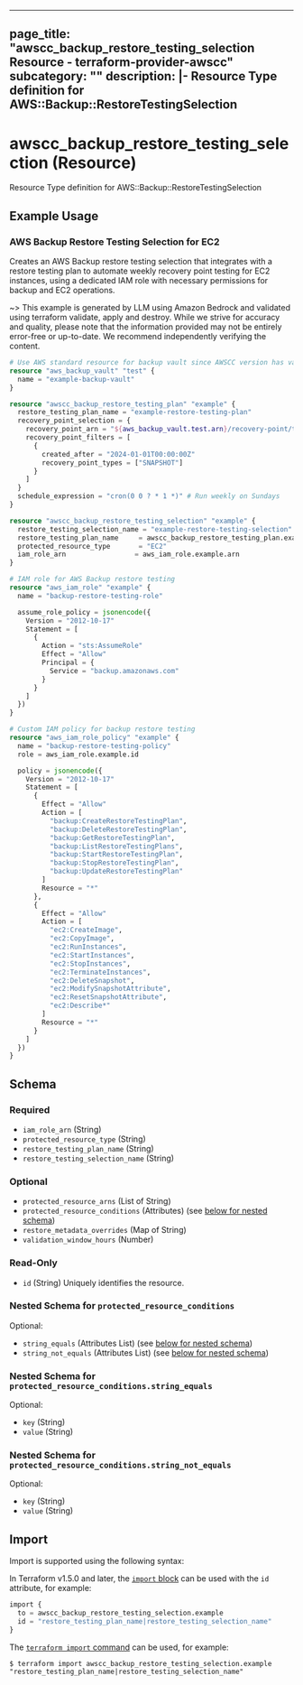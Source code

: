 
---
page_title: "awscc_backup_restore_testing_selection Resource - terraform-provider-awscc"
subcategory: ""
description: |-
  Resource Type definition for AWS::Backup::RestoreTestingSelection
---

# awscc_backup_restore_testing_selection (Resource)

Resource Type definition for AWS::Backup::RestoreTestingSelection

## Example Usage

### AWS Backup Restore Testing Selection for EC2

Creates an AWS Backup restore testing selection that integrates with a restore testing plan to automate weekly recovery point testing for EC2 instances, using a dedicated IAM role with necessary permissions for backup and EC2 operations.

~> This example is generated by LLM using Amazon Bedrock and validated using terraform validate, apply and destroy. While we strive for accuracy and quality, please note that the information provided may not be entirely error-free or up-to-date. We recommend independently verifying the content.

```terraform
# Use AWS standard resource for backup vault since AWSCC version has validation issues
resource "aws_backup_vault" "test" {
  name = "example-backup-vault"
}

resource "awscc_backup_restore_testing_plan" "example" {
  restore_testing_plan_name = "example-restore-testing-plan"
  recovery_point_selection = {
    recovery_point_arn = "${aws_backup_vault.test.arn}/recovery-point/test-recovery-point"
    recovery_point_filters = [
      {
        created_after = "2024-01-01T00:00:00Z"
        recovery_point_types = ["SNAPSHOT"]
      }
    ]
  }
  schedule_expression = "cron(0 0 ? * 1 *)" # Run weekly on Sundays
}

resource "awscc_backup_restore_testing_selection" "example" {
  restore_testing_selection_name = "example-restore-testing-selection"
  restore_testing_plan_name     = awscc_backup_restore_testing_plan.example.restore_testing_plan_name
  protected_resource_type       = "EC2"
  iam_role_arn                 = aws_iam_role.example.arn
}

# IAM role for AWS Backup restore testing
resource "aws_iam_role" "example" {
  name = "backup-restore-testing-role"

  assume_role_policy = jsonencode({
    Version = "2012-10-17"
    Statement = [
      {
        Action = "sts:AssumeRole"
        Effect = "Allow"
        Principal = {
          Service = "backup.amazonaws.com"
        }
      }
    ]
  })
}

# Custom IAM policy for backup restore testing
resource "aws_iam_role_policy" "example" {
  name = "backup-restore-testing-policy"
  role = aws_iam_role.example.id

  policy = jsonencode({
    Version = "2012-10-17"
    Statement = [
      {
        Effect = "Allow"
        Action = [
          "backup:CreateRestoreTestingPlan",
          "backup:DeleteRestoreTestingPlan",
          "backup:GetRestoreTestingPlan",
          "backup:ListRestoreTestingPlans",
          "backup:StartRestoreTestingPlan",
          "backup:StopRestoreTestingPlan",
          "backup:UpdateRestoreTestingPlan"
        ]
        Resource = "*"
      },
      {
        Effect = "Allow"
        Action = [
          "ec2:CreateImage",
          "ec2:CopyImage",
          "ec2:RunInstances",
          "ec2:StartInstances",
          "ec2:StopInstances",
          "ec2:TerminateInstances",
          "ec2:DeleteSnapshot",
          "ec2:ModifySnapshotAttribute",
          "ec2:ResetSnapshotAttribute",
          "ec2:Describe*"
        ]
        Resource = "*"
      }
    ]
  })
}
```

<!-- schema generated by tfplugindocs -->
## Schema

### Required

- `iam_role_arn` (String)
- `protected_resource_type` (String)
- `restore_testing_plan_name` (String)
- `restore_testing_selection_name` (String)

### Optional

- `protected_resource_arns` (List of String)
- `protected_resource_conditions` (Attributes) (see [below for nested schema](#nestedatt--protected_resource_conditions))
- `restore_metadata_overrides` (Map of String)
- `validation_window_hours` (Number)

### Read-Only

- `id` (String) Uniquely identifies the resource.

<a id="nestedatt--protected_resource_conditions"></a>
### Nested Schema for `protected_resource_conditions`

Optional:

- `string_equals` (Attributes List) (see [below for nested schema](#nestedatt--protected_resource_conditions--string_equals))
- `string_not_equals` (Attributes List) (see [below for nested schema](#nestedatt--protected_resource_conditions--string_not_equals))

<a id="nestedatt--protected_resource_conditions--string_equals"></a>
### Nested Schema for `protected_resource_conditions.string_equals`

Optional:

- `key` (String)
- `value` (String)


<a id="nestedatt--protected_resource_conditions--string_not_equals"></a>
### Nested Schema for `protected_resource_conditions.string_not_equals`

Optional:

- `key` (String)
- `value` (String)

## Import

Import is supported using the following syntax:

In Terraform v1.5.0 and later, the [`import` block](https://developer.hashicorp.com/terraform/language/import) can be used with the `id` attribute, for example:

```terraform
import {
  to = awscc_backup_restore_testing_selection.example
  id = "restore_testing_plan_name|restore_testing_selection_name"
}
```

The [`terraform import` command](https://developer.hashicorp.com/terraform/cli/commands/import) can be used, for example:

```shell
$ terraform import awscc_backup_restore_testing_selection.example "restore_testing_plan_name|restore_testing_selection_name"
```
